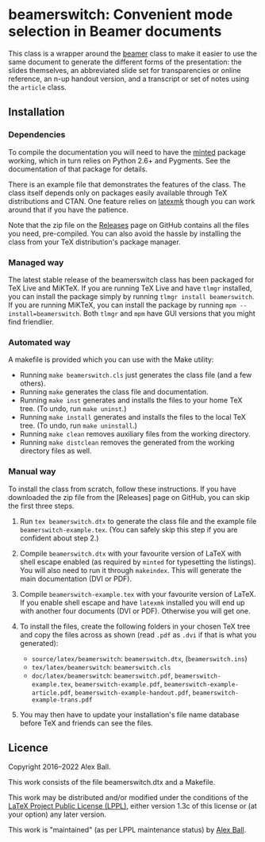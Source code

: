 # beamerswitch: Convenient mode selection in Beamer documents

This class is a wrapper around the [beamer](http://ctan.org/pkg/beamer) class to
make it easier to use the same document to generate the different forms of the
presentation: the slides themselves, an abbreviated slide set for transparencies
or online reference, an n-up handout version, and a transcript or set of notes
using the `article` class.

## Installation

### Dependencies

To compile the documentation you will need to have the
[minted](http://ctan.org/pkg/minted) package working, which in turn relies on
Python 2.6+ and Pygments. See the documentation of that package for details.

There is an example file that demonstrates the features of the class. The class
itself depends only on packages easily available through TeX distributions and
CTAN. One feature relies on [latexmk](http://ctan.org/pkg/latexmk) though you
can work around that if you have the patience.

Note that the zip file on the
[Releases](https://github.com/alex-ball/beamerswitch/releases) page on GitHub
contains all the files you need, pre-compiled. You can also avoid the hassle by
installing the class from your TeX distribution's package manager.

### Managed way

The latest stable release of the beamerswitch class has been packaged for
TeX Live and MiKTeX. If you are running TeX Live and have `tlmgr`
installed, you can install the package simply by running
`tlmgr install beamerswitch`. If you are running MiKTeX, you can install the
package by running `mpm --install=beamerswitch`. Both `tlmgr` and `mpm` have
GUI versions that you might find friendlier.

### Automated way

A makefile is provided which you can use with the Make utility:

  * Running `make beamerswitch.cls` just generates the class file (and a few
    others).
  * Running `make` generates the class file and documentation.
  * Running `make inst` generates and installs the files to your home TeX tree.
    (To undo, run `make uninst`.)
  * Running `make install` generates and installs the files to the local TeX
    tree. (To undo, run `make uninstall`.)
  * Running `make clean` removes auxiliary files from the working directory.
  * Running `make distclean` removes the generated from the working directory
    files as well.

### Manual way

To install the class from scratch, follow these instructions. If you have
downloaded the zip file from the [Releases] page on GitHub, you can skip the
first three steps.

 1. Run `tex beamerswitch.dtx` to generate the class file and the example file
    `beamerswitch-example.tex`. (You can safely skip this step if you are
    confident about step 2.)

 2. Compile `beamerswitch.dtx` with your favourite version of LaTeX with shell
    escape enabled (as required by `minted` for typesetting the listings). You
    will also need to run it through `makeindex`. This will generate the main
    documentation (DVI or PDF).

 3. Compile `beamerswitch-example.tex` with your favourite version of LaTeX. If
    you enable shell escape and have `latexmk` installed you will end up with
    another four documents (DVI or PDF). Otherwise you will get one.

 4. To install the files, create the following folders in your chosen TeX tree
    and copy the files across as shown (read `.pdf` as `.dvi` if that is what
    you generated):
      - `source/latex/beamerswitch`:
        `beamerswitch.dtx`,
        (`beamerswitch.ins`)
      - `tex/latex/beamerswitch`:
        `beamerswitch.cls`
      - `doc/latex/beamerswitch`:
        `beamerswitch.pdf`,
        `beamerswitch-example.tex`,
        `beamerswitch-example.pdf`,
        `beamerswitch-example-article.pdf`,
        `beamerswitch-example-handout.pdf`,
        `beamerswitch-example-trans.pdf`

 5. You may then have to update your installation's file name database
    before TeX and friends can see the files.

## Licence

Copyright 2016–2022 Alex Ball.

This work consists of the file beamerswitch.dtx and a Makefile.

This work may be distributed and/or modified under the conditions of the
[LaTeX Project Public License (LPPL)](http://www.latex-project.org/lppl.txt),
either version 1.3c of this license or (at your option) any later version.

This work is "maintained" (as per LPPL maintenance status) by
[Alex Ball](http://alexball.me.uk/).

